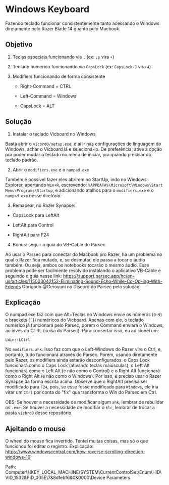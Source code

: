 Windows Keyboard
================

Fazendo teclado funcionar consistentemente tanto acessando o Windows diretamente
pelo Razer Blade 14 quanto pelo Macbook.

Objetivo
--------

1. Teclas especiais funcionando via `;` (ex: `;s` vira `+`)

2. Teclado numérico funcionando via `CapsLock` (ex: `CapsLock-J` vira `4`)

3. Modifiers funcionando de forma consistente

    - Right-Command = CTRL

    - Left-Command = Windows

    - CapsLock = ALT

Solução
-------

1. Instalar o teclado Vicboard no Windows

Basta abrir o `vicbrd0/setup.exe`, e aí ir nas configurações de linguagem do
Windows, achar o Vicboard lá e selecioná-lo. De preferência, ative a opção pra
poder mudar o teclado no menu de iniciar, pra quando precisar do teclado padrão.

2. Abrir o `modifiers.exe` e o `numpad.exe`

Também é possível fazer eles abrirem no StartUp, indo no Windows Explorer,
apertando `Win+R`, escrevendo: `%APPDATA%\Microsoft\Windows\Start Menu\Programs\Startup`,
e adicionando atalhos para o `modifiers.exe` e o `numpad.exe` nesse diretório.

3. Remapear, no Razer Synapse:

- CapsLock para LeftAlt

- LeftAlt para Control

- RightAlt para F24

4. Bonus: seguir o guia do VB-Cable do Parsec

Ao usar o Parsec para conectar do Macbook pro Razer, há um problema no qual o
Razer fica mutado, e, se desmutar, ele passa a tocar o áudio também. Ou seja,
ambos os notebooks tocarão o mesmo áudio. Esse problema pode ser facilmente
resolvido instalando o aplicativo VB-Cable e seguindo o guia nesse link:
https://support.parsec.app/hc/en-us/articles/115003042152-Eliminating-Sound-Echo-While-Co-Op-ing-With-Friends
Obrigado @Geroyuni no Discord do Parsec pela solução!


Explicação
----------

O numpad.exe faz com que Alt+Teclas no Windows envie os números (`0~9`) e
brackets (`[]`) numéricos do Vicboard. Apenas com ele, o teclado numérico já
funcionará pelo Parsec, porém o Command enviará o Windows, ao invés do CTRL
(coisa do Parsec). Para consertar isso, eu adicionei um:

```
LWin::LCtrl
```

No `modifiers.ahk`. Isso faz com que o Left-Windows do Razer vire o Ctrl, e,
portanto, tudo funcionará através do Parsec. Porém, usando diretamente pelo
Razer, os modifiers ainda estarão desconfigurados: o Caps Lock funcionará como o
Caps Lock (ativando teclas maiúsculas), o Left Alt funcionará como o Left Alt (e
não como o Control) e o Right Alt funcionará como o Right Alt (e não como o
Windows). Por isso, é preciso usar o Razer Synapse da forma escrita acima.
Observe que o RightAlt precisa ser modificado para `F24`, pois, se esse fosse
modificado para `Windows`, ele iria virar um `Ctrl` por conta do "fix" que
transforma o Win do Parsec em Ctrl.

OBS: Se houver a necessidade de modificar algum `ahk`, lembrar de rebuildar os
`.exe`. Se houver a necessidade de modifiar o `klc`, lembrar de trocar a pasta
`vicbrd0` desse repositório.

Ajeitando o mouse
-----------------

O wheel do mouse fica invertido. Tentei muitas coisas, mas só o que funcionou
foi editar o registro. Explicação: https://www.windowscentral.com/how-reverse-scrolling-direction-windows-10

Path: Computer\HKEY_LOCAL_MACHINE\SYSTEM\CurrentControlSet\Enum\HID\VID_1532&PID_005E\7&8dfebf6&0&0000\Device Parameters

